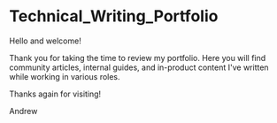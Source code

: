# Technical_Writing_Portfolio

Hello and welcome!

Thank you for taking the time to review my portfolio. Here you will find community articles, internal guides, and in-product content I've written while working in various roles. 

Thanks again for visiting!

Andrew